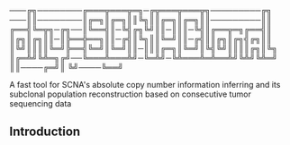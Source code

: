 ───╔╗────────╔═══╦═══╦═╗─╔╦═══╦═══╦╗─────────╔╗
───║║────────║╔═╗║╔═╗║║╚╗║║╔═╗║╔═╗║║─────────║║
╔══╣╚═╦╗─╔╗──║╚══╣║─╚╣╔╗╚╝║║─║║║─╚╣║╔══╦═╗╔══╣║
║╔╗║╔╗║║─║╠══╬══╗║║─╔╣║╚╗║║╚═╝║║─╔╣║║╔╗║╔╗╣╔╗║║
║╚╝║║║║╚═╝╠══╣╚═╝║╚═╝║║─║║║╔═╗║╚═╝║╚╣╚╝║║║║╔╗║╚╗
║╔═╩╝╚╩═╗╔╝──╚═══╩═══╩╝─╚═╩╝─╚╩═══╩═╩══╩╝╚╩╝╚╩═╝
║║────╔═╝║
╚╝────╚══╝


A fast tool for SCNA's absolute copy number information inferring and its subclonal population reconstruction based on consecutive tumor sequencing data

## Introduction


